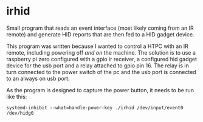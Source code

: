 # irhid

Small program that reads an event interface (most likely coming from an IR remote) and generate HID reports that are then fed to a HID gadget device.

This program was written because I wanted to control a HTPC with an IR remote, including powering off *and on* the machine. The solution is to use a raspberry pi zero configured with a gpio ir receiver, a configured hid gadget device for the usb port and a relay attached to gpio pin 16. The relay is in turn connected to the power switch of the pc and the usb port is connected to an always on usb port.

As the program is designed to capture the power button, it needs to be run like this:
```
systemd-inhibit --what=handle-power-key ./irhid /dev/input/event0 /dev/hidg0
```
